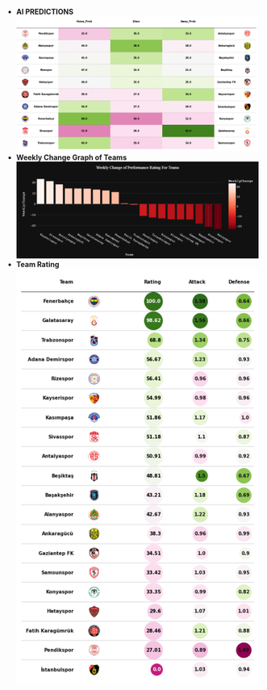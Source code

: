 - **AI PREDICTIONS** 
![](Plots\prediction.png)
- **Weekly Change Graph of Teams**
![](wk_chance_10.png)
- **Team Rating**
![](team_rating.png)
